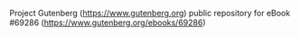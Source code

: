 Project Gutenberg (https://www.gutenberg.org) public repository for
eBook #69286 (https://www.gutenberg.org/ebooks/69286)
